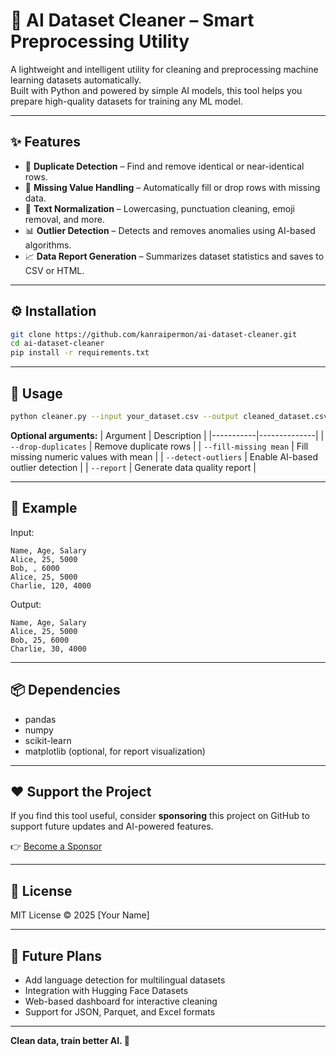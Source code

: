 # 🧹 AI Dataset Cleaner – Smart Preprocessing Utility

A lightweight and intelligent utility for cleaning and preprocessing machine learning datasets automatically.  
Built with Python and powered by simple AI models, this tool helps you prepare high-quality datasets for training any ML model.

---

## ✨ Features

- 🧠 **Duplicate Detection** – Find and remove identical or near-identical rows.
- 🚫 **Missing Value Handling** – Automatically fill or drop rows with missing data.
- 🧾 **Text Normalization** – Lowercasing, punctuation cleaning, emoji removal, and more.
- 📊 **Outlier Detection** – Detects and removes anomalies using AI-based algorithms.
- 📈 **Data Report Generation** – Summarizes dataset statistics and saves to CSV or HTML.

---

## ⚙️ Installation

```bash
git clone https://github.com/kanraipermon/ai-dataset-cleaner.git
cd ai-dataset-cleaner
pip install -r requirements.txt
```

---

## 🚀 Usage

```bash
python cleaner.py --input your_dataset.csv --output cleaned_dataset.csv
```

**Optional arguments:**
| Argument | Description |
|-----------|--------------|
| `--drop-duplicates` | Remove duplicate rows |
| `--fill-missing mean` | Fill missing numeric values with mean |
| `--detect-outliers` | Enable AI-based outlier detection |
| `--report` | Generate data quality report |

---

## 🧩 Example

Input:
```csv
Name, Age, Salary
Alice, 25, 5000
Bob, , 6000
Alice, 25, 5000
Charlie, 120, 4000
```

Output:
```csv
Name, Age, Salary
Alice, 25, 5000
Bob, 25, 6000
Charlie, 30, 4000
```

---

## 📦 Dependencies

- pandas  
- numpy  
- scikit-learn  
- matplotlib (optional, for report visualization)

---

## ❤️ Support the Project

If you find this tool useful, consider **sponsoring** this project on GitHub to support future updates and AI-powered features.

👉 [Become a Sponsor](https://github.com/sponsors/kanraipermon)

---

## 📄 License
MIT License © 2025 [Your Name]

---

## 🧠 Future Plans

- Add language detection for multilingual datasets  
- Integration with Hugging Face Datasets  
- Web-based dashboard for interactive cleaning  
- Support for JSON, Parquet, and Excel formats  

---

**Clean data, train better AI. 🚀**
